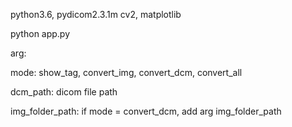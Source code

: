 python3.6, pydicom2.3.1m  cv2, matplotlib

python app.py 



arg:

mode: show_tag, convert_img, convert_dcm, convert_all 

dcm_path: dicom file path

img_folder_path: if mode = convert_dcm, add arg img_folder_path
